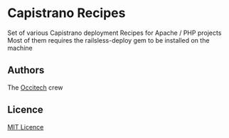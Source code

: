 Capistrano Recipes
==================

Set of various Capistrano deployment Recipes for Apache / PHP projects
Most of them requires the railsless-deploy gem to be installed on the machine

## Authors

The [Occitech](http://www.occi-tech.com) crew

## Licence

[MIT Licence](http://opensource.org/licenses/MIT)